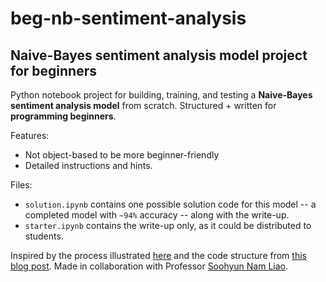 # beg-nb-sentiment-analysis
## Naive-Bayes sentiment analysis model project for beginners

Python notebook project for building, training, and testing a **Naive-Bayes sentiment analysis model** from scratch. Structured + written for **programming beginners**.

Features:
- Not object-based to be more beginner-friendly
- Detailed instructions and hints.

Files:
- `solution.ipynb` contains one possible solution code for this model -- a completed model with `~94%` accuracy -- along with the write-up. 
- `starter.ipynb` contains the write-up only, as it could be distributed to students.

Inspired by the process illustrated [here](https://web.stanford.edu/~jurafsky/slp3/4.pdf) and the code structure from [this blog post](https://levelup.gitconnected.com/movie-review-sentiment-analysis-with-naive-bayes-machine-learning-from-scratch-part-v-7bb869391bab?gi=7630074b4e3c). Made in collaboration with Professor [Soohyun Nam Liao](https://www.soohyunnamliao.com/).
